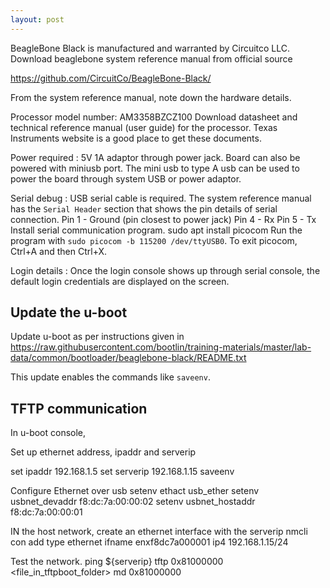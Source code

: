 ```yaml
---
layout: post
---
```

BeagleBone Black is manufactured and warranted by Circuitco LLC. 
Download beaglebone system reference manual from official source

https://github.com/CircuitCo/BeagleBone-Black/

From the system reference manual, note down the hardware details.

Processor model number: AM3358BZCZ100
Download datasheet and technical reference manual (user guide) for the processor. Texas Instruments website is a good place to get these documents.

Power required : 5V 1A adaptor through power jack. Board can also be powered with miniusb port. The mini usb to type A usb can be used to power the board through system USB or power adaptor.

Serial debug : USB serial cable is required. The system reference manual has the `Serial Header` section that shows the pin details of serial connection.
    Pin 1 - Ground (pin closest to power jack)
    Pin 4 - Rx
    Pin 5 - Tx
Install serial communication program.
sudo apt install picocom
Run the program with `sudo picocom -b 115200 /dev/ttyUSB0`. To exit picocom, Ctrl+A and then Ctrl+X.

Login details : Once the login console shows up through serial console, the default login credentials are displayed on the screen.

## Update the u-boot
Update u-boot as per instructions given in https://raw.githubusercontent.com/bootlin/training-materials/master/lab-data/common/bootloader/beaglebone-black/README.txt

This update enables the commands like `saveenv`.

## TFTP communication
In u-boot console,

Set up ethernet address, ipaddr and serverip
<!--setenv ethaddr f8:dc:7a:00:00:02-->
set ipaddr 192.168.1.5
set serverip 192.168.1.15
saveenv

Configure Ethernet over usb
setenv ethact usb_ether
setenv usbnet_devaddr f8:dc:7a:00:00:02
setenv usbnet_hostaddr f8:dc:7a:00:00:01

IN the host network, create an ethernet interface with the serverip
nmcli con add type ethernet ifname enxf8dc7a000001 ip4 192.168.1.15/24

Test the network.
ping ${serverip}
tftp 0x81000000 <file_in_tftpboot_folder>
md 0x81000000
